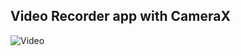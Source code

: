 ## Video Recorder app with CameraX

![Video](https://github.com/snehaawate/CameraXGuide/assets/104198663/ad5be870-17b9-4d6c-8d43-329a0fb5a4bc)
